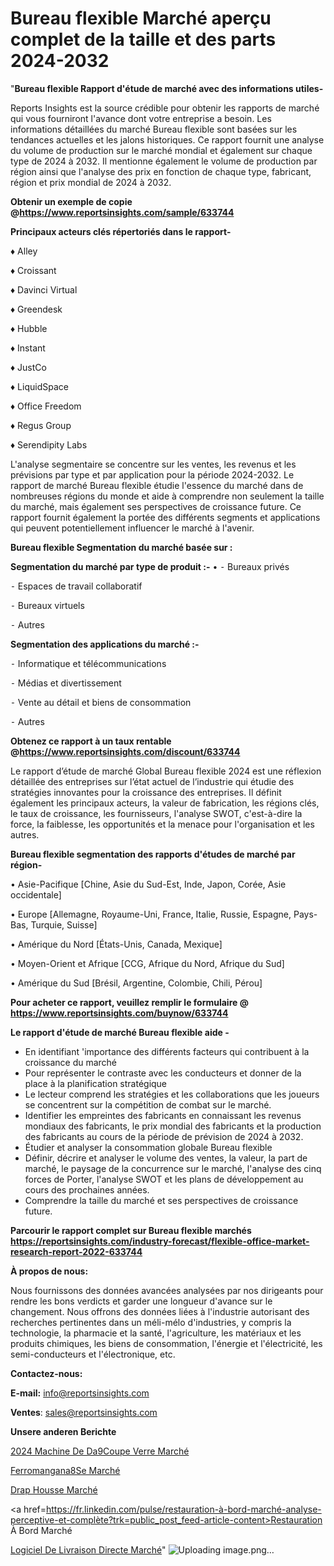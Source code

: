 # Bureau flexible Marché aperçu complet de la taille et des parts 2024-2032

"<strong>Bureau flexible Rapport d'étude de marché avec des informations utiles-</strong>

Reports Insights est la source crédible pour obtenir les rapports de marché qui vous fourniront l'avance dont votre entreprise a besoin. Les informations détaillées du marché Bureau flexible sont basées sur les tendances actuelles et les jalons historiques. Ce rapport fournit une analyse du volume de production sur le marché mondial et également sur chaque type de 2024 à 2032. Il mentionne également le volume de production par région ainsi que l'analyse des prix en fonction de chaque type, fabricant, région et prix mondial de 2024 à 2032.

<strong><b>Obtenir un exemple de copie @</b></strong><a href=https://www.reportsinsights.com/sample/633744><strong><b>https://www.reportsinsights.com/sample/633744</b></strong></a>

<b>Principaux acteurs clés répertoriés dans le rapport-</b>

<b> </b>♦ Alley

♦ Croissant

♦ Davinci Virtual

♦ Greendesk

♦ Hubble

♦ Instant

♦ JustCo

♦ LiquidSpace

♦ Office Freedom

♦ Regus Group

♦ Serendipity Labs

L'analyse segmentaire se concentre sur les ventes, les revenus et les prévisions par type et par application pour la période 2024-2032. Le rapport de marché Bureau flexible étudie l'essence du marché dans de nombreuses régions du monde et aide à comprendre non seulement la taille du marché, mais également ses perspectives de croissance future. Ce rapport fournit également la portée des différents segments et applications qui peuvent potentiellement influencer le marché à l'avenir.

<strong>Bureau flexible Segmentation du marché basée sur :</strong>

<strong>Segmentation du marché par type de produit :-</strong>
•
⁃ Bureaux privés

⁃ Espaces de travail collaboratif

⁃ Bureaux virtuels

⁃ Autres

<strong>Segmentation des applications du marché :-</strong>

⁃ Informatique et télécommunications

⁃ Médias et divertissement

⁃ Vente au détail et biens de consommation

⁃ Autres

<strong><b>Obtenez ce rapport à un taux rentable @</b></strong><a href=https://www.reportsinsights.com/discount/633744><strong><b>https://www.reportsinsights.com/discount/633744</b></strong></a>

Le rapport d’étude de marché Global Bureau flexible 2024 est une réflexion détaillée des entreprises sur l’état actuel de l’industrie qui étudie des stratégies innovantes pour la croissance des entreprises. Il définit également les principaux acteurs, la valeur de fabrication, les régions clés, le taux de croissance, les fournisseurs, l'analyse SWOT, c'est-à-dire la force, la faiblesse, les opportunités et la menace pour l'organisation et les autres.

<strong>Bureau flexible segmentation des rapports d'études de marché par région-</strong>

• Asie-Pacifique [Chine, Asie du Sud-Est, Inde, Japon, Corée, Asie occidentale]

• Europe [Allemagne, Royaume-Uni, France, Italie, Russie, Espagne, Pays-Bas, Turquie, Suisse]

• Amérique du Nord [États-Unis, Canada, Mexique]

• Moyen-Orient et Afrique [CCG, Afrique du Nord, Afrique du Sud]

• Amérique du Sud [Brésil, Argentine, Colombie, Chili, Pérou]

<strong>Pour acheter ce rapport, veuillez remplir le formulaire @   <a href=https://www.reportsinsights.com/buynow/633744>https://www.reportsinsights.com/buynow/633744</a></strong>

<strong>Le rapport d'étude de marché Bureau flexible aide -</strong>
<ul>
  <li>En identifiant 'importance des différents facteurs qui contribuent à la croissance du marché</li>
  <li>Pour représenter le contraste avec les conducteurs et donner de la place à la planification stratégique</li>
  <li>Le lecteur comprend les stratégies et les collaborations que les joueurs se concentrent sur la compétition de combat sur le marché.</li>
  <li>Identifier les empreintes des fabricants en connaissant les revenus mondiaux des fabricants, le prix mondial des fabricants et la production des fabricants au cours de la période de prévision de 2024 à 2032.</li>
  <li>Étudier et analyser la consommation globale Bureau flexible</li>
  <li>Définir, décrire et analyser le volume des ventes, la valeur, la part de marché, le paysage de la concurrence sur le marché, l'analyse des cinq forces de Porter, l'analyse SWOT et les plans de développement au cours des prochaines années.</li>
  <li>Comprendre la taille du marché et ses perspectives de croissance future.</li>
</ul>

<strong>Parcourir le rapport complet sur Bureau flexible marchés <a href=https://reportsinsights.com/industry-forecast/flexible-office-market-research-report-2022-633744>https://reportsinsights.com/industry-forecast/flexible-office-market-research-report-2022-633744</a></strong>

<strong>À propos de nous:</strong>

Nous fournissons des données avancées analysées par nos dirigeants pour rendre les bons verdicts et garder une longueur d'avance sur le changement. Nous offrons des données liées à l'industrie autorisant des recherches pertinentes dans un méli-mélo d'industries, y compris la technologie, la pharmacie et la santé, l'agriculture, les matériaux et les produits chimiques, les biens de consommation, l'énergie et l'électricité, les semi-conducteurs et l'électronique, etc.

<strong>Contactez-nous:</strong>

<strong>E-mail:</strong> <a href=mailto:info@reportsinsights.com>info@reportsinsights.com</a>

<strong>Ventes</strong>: <a href=mailto:sales@reportsinsights.com>sales@reportsinsights.com</a>

<strong>Unsere anderen Berichte</strong>

<a href=https://www.linkedin.com/pulse/2024-machine-de-d%C3%A9coupe-verre-march%C3%A9-informations-aa2hc/>2024 Machine De Da9Coupe Verre Marché</a>

<a href=https://www.linkedin.com/pulse/ferromangan%C3%A8se-march%C3%A9-2024-2032-rapport-de-recherche-5lbmc/>Ferromangana8Se Marché</a>

<a href=https://www.linkedin.com/pulse/drap-housse-marché-2024-possibilités-incroyables-iq5rc/>Drap Housse Marché</a>

<a href=https://fr.linkedin.com/pulse/restauration-à-bord-marché-analyse-perceptive-et-complète?trk=public_post_feed-article-content>Restauration À Bord Marché</a>

<a href=https://www.linkedin.com/pulse/logiciel-de-livraison-directe-march%C3%A9informations-nrsdf/>Logiciel De Livraison Directe Marché</a>"
![Uploading image.png…]()
